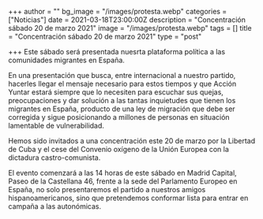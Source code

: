 +++
author = ""
bg_image = "/images/protesta.webp"
categories = ["Noticias"]
date = 2021-03-18T23:00:00Z
description = "Concentración sábado 20 de marzo 2021"
image = "/images/protesta.webp"
tags = []
title = "Concentración sábado 20 de marzo 2021"
type = "post"

+++
Este sábado será presentada nuesrta plataforma política a las comunidades migrantes en España.

En una presentación que busca, entre internacional a nuestro partido, hacerles llegar el mensaje necesario para estos tiempos y que Acción Yuntar estará siempre que lo necesiten para escuchar sus quejas, preocupaciones y dar solución a las tantas inquietudes que tienen los migrantes en España, producto de una ley de migración que debe ser corregida y sigue posicionando a millones de personas en situación lamentable de vulnerabilidad.

Hemos sido invitados a una concentración este 20 de marzo por la Libertad de Cuba y el cese del Convenio oxígeno de la Unión Europea con la dictadura castro-comunista.

El evento comenzará a las 14 horas de este sábado en Madrid Capital, Paseo de la Castellana 46, frente a la sede del Parlamento Europeo en España, no solo presentaremos el partido a nuestros amigos hispanoamericanos, sino que pretendemos conformar lista para entrar en campaña a las autonómicas.